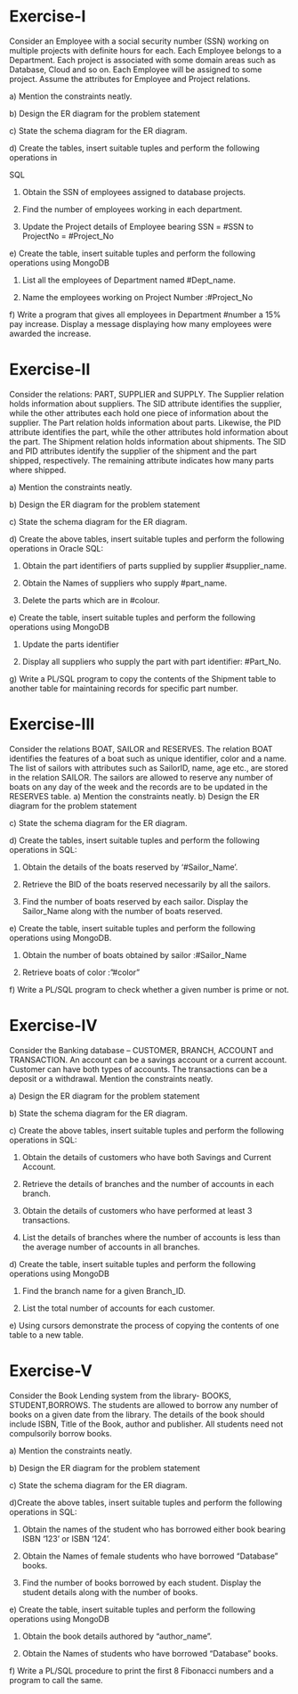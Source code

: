 # Exercise-I
Consider an Employee with a social security number (SSN) working on multiple projects with
definite hours for each. Each Employee belongs to a Department. Each project is associated
with some domain areas such as Database, Cloud and so on. Each Employee will be assigned
to some project. Assume the attributes for Employee and Project relations.

a) Mention the constraints neatly.

b) Design the ER diagram for the problem statement

c) State the schema diagram for the ER diagram.

d) Create the tables, insert suitable tuples and perform the following operations in

SQL

 1. Obtain the SSN of employees assigned to database projects.

 2. Find the number of employees working in each department.

 3. Update the Project details of Employee bearing SSN = #SSN to ProjectNo = #Project_No

e) Create the table, insert suitable tuples and perform the following operations using MongoDB

 1. List all the employees of Department named #Dept_name.

 2. Name the employees working on Project Number :#Project_No

f) Write a program that gives all employees in Department #number a 15% pay increase. Display a message displaying how many employees were awarded the
increase.

# Exercise-II
Consider the relations: PART, SUPPLIER and SUPPLY. The Supplier relation holds information
about suppliers. The SID attribute identifies the supplier, while the other attributes each
hold one piece of information about the supplier. The Part relation holds information about
parts. Likewise, the PID attribute identifies the part, while the other attributes hold
information about the part. The Shipment relation holds information about shipments. The
SID and PID attributes identify the supplier of the shipment and the part shipped,
respectively. The remaining attribute indicates how many parts where shipped.

a) Mention the constraints neatly.

b) Design the ER diagram for the problem statement

c) State the schema diagram for the ER diagram.

d) Create the above tables, insert suitable tuples and perform the following operations
in Oracle SQL:
 
 1. Obtain the part identifiers of parts supplied by supplier #supplier_name.
 
 2. Obtain the Names of suppliers who supply #part_name.
 
 3. Delete the parts which are in #colour.
 
e) Create the table, insert suitable tuples and perform the following operations using MongoDB
 
 1. Update the parts identifier
 
 2. Display all suppliers who supply the part with part identifier: #Part_No.

g) Write a PL/SQL program to copy the contents of the Shipment table to another table
 for maintaining records for specific part number.  


# Exercise-III
Consider the relations BOAT, SAILOR and RESERVES. The relation BOAT identifies the features
of a boat such as unique identifier, color and a name. The list of sailors with attributes such as SailorID,
name, age etc., are stored in the relation SAILOR. The sailors are allowed to reserve any number of
boats on any day of the week and the records are to be updated in the RESERVES table.
a) Mention the constraints neatly.
b) Design the ER diagram for the problem statement

c) State the schema diagram for the ER diagram.

d) Create the tables, insert suitable tuples and perform the following operations in SQL:
 
 1. Obtain the details of the boats reserved by ‘#Sailor_Name’.
 
 2. Retrieve the BID of the boats reserved necessarily by all the sailors.
 
 3. Find the number of boats reserved by each sailor. Display the Sailor_Name along with the number of boats reserved.

e) Create the table, insert suitable tuples and perform the following operations using MongoDB.
 
 1. Obtain the number of boats obtained by sailor :#Sailor_Name
 
 2. Retrieve boats of color :”#color”

f) Write a PL/SQL program to check whether a given number is prime or not.


# Exercise-IV
Consider the Banking database – CUSTOMER, BRANCH, ACCOUNT and TRANSACTION. An account can be a savings account or a current account. Customer can have both types of accounts. The transactions can be a deposit or a withdrawal. Mention the constraints neatly.

a) Design the ER diagram for the problem statement

b) State the schema diagram for the ER diagram.

c) Create the above tables, insert suitable tuples and perform the following operations in SQL:

 1. Obtain the details of customers who have both Savings and Current Account.

 2. Retrieve the details of branches and the number of accounts in each branch.

 3. Obtain the details of customers who have performed at least 3 transactions.

 4. List the details of branches where the number of accounts is less than the average number of accounts in all branches.

d) Create the table, insert suitable tuples and perform the following operations using MongoDB

1. Find the branch name for a given Branch_ID.

2. List the total number of accounts for each customer.

e) Using cursors demonstrate the process of copying the contents of one table to a new table.

# Exercise-V
Consider the Book Lending system from the library- BOOKS, STUDENT,BORROWS. The students are allowed to borrow any number of books on a given date from the library. The details of the book should include ISBN, Title of the Book, author and publisher. All students need not compulsorily borrow books.

a) Mention the constraints neatly.

b) Design the ER diagram for the problem statement

c) State the schema diagram for the ER diagram.

d)Create the above tables, insert suitable tuples and perform the following operations in
SQL:

 1. Obtain the names of the student who has borrowed either book bearing ISBN
‘123’ or ISBN ‘124’.

 2. Obtain the Names of female students who have borrowed “Database” books.

 3. Find the number of books borrowed by each student. Display the student details along with the number of books.

e) Create the table, insert suitable tuples and perform the following operations using
MongoDB
 
 1. Obtain the book details authored by “author_name”.
 
 2. Obtain the Names of students who have borrowed “Database” books.

f) Write a PL/SQL procedure to print the first 8 Fibonacci numbers and a program to call the same.